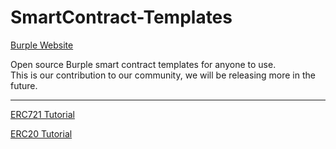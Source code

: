 # SmartContract-Templates
[Burple Website](https://burple.tech/)

Open source Burple smart contract templates for anyone to use.<br>
This is our contribution to our community, we will be releasing more in the future.

---
[ERC721 Tutorial](https://github.com/BurpleTech/SmartContract-Templates/blob/main/ERC721.md)

[ERC20 Tutorial](https://github.com/BurpleTech/SmartContract-Templates/blob/main/ERC20.md)
